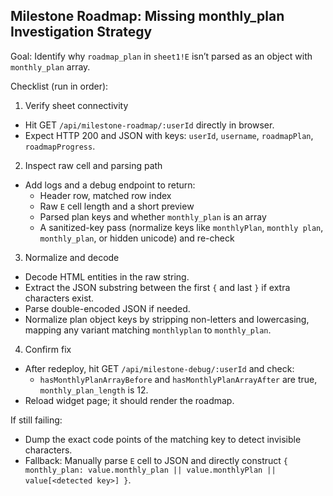## Milestone Roadmap: Missing monthly_plan Investigation Strategy

Goal: Identify why `roadmap_plan` in `sheet1!E` isn’t parsed as an object with `monthly_plan` array.

Checklist (run in order):

1) Verify sheet connectivity
- Hit GET `/api/milestone-roadmap/:userId` directly in browser.
- Expect HTTP 200 and JSON with keys: `userId`, `username`, `roadmapPlan`, `roadmapProgress`.

2) Inspect raw cell and parsing path
- Add logs and a debug endpoint to return:
  - Header row, matched row index
  - Raw `E` cell length and a short preview
  - Parsed plan keys and whether `monthly_plan` is an array
  - A sanitized-key pass (normalize keys like `monthlyPlan`, `monthly plan`, `monthly_plan`, or hidden unicode) and re-check

3) Normalize and decode
- Decode HTML entities in the raw string.
- Extract the JSON substring between the first `{` and last `}` if extra characters exist.
- Parse double-encoded JSON if needed.
- Normalize plan object keys by stripping non-letters and lowercasing, mapping any variant matching `monthlyplan` to `monthly_plan`.

4) Confirm fix
- After redeploy, hit GET `/api/milestone-debug/:userId` and check:
  - `hasMonthlyPlanArrayBefore` and `hasMonthlyPlanArrayAfter` are true, `monthly_plan_length` is 12.
- Reload widget page; it should render the roadmap.

If still failing:
- Dump the exact code points of the matching key to detect invisible characters.
- Fallback: Manually parse `E` cell to JSON and directly construct `{ monthly_plan: value.monthly_plan || value.monthlyPlan || value[<detected key>] }`.


